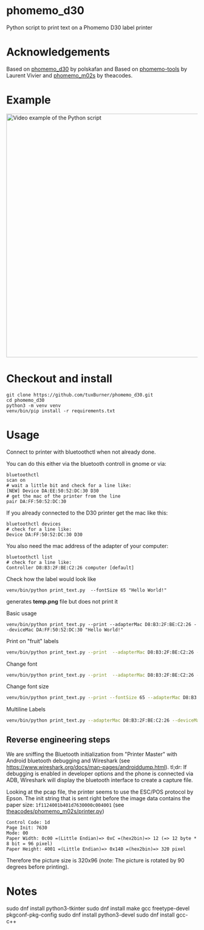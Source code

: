 # phomemo_d30
Python script to print text on a Phomemo D30 label printer

# Acknowledgements
Based on [phomemo_d30](https://github.com/polskafan/phomemo_d30) by polskafan and
Based on [phomemo-tools](https://github.com/vivier/phomemo-tools) by Laurent Vivier and
[phomemo_m02s](https://github.com/theacodes/phomemo_m02s) by theacodes.

# Example
<a href="http://www.youtube.com/watch?feature=player_embedded&v=U1ZqjYgFxjY
" target="_blank"><img src="http://img.youtube.com/vi/U1ZqjYgFxjY/maxresdefault.jpg" 
alt="Video example of the Python script" width="640" /></a>

# Checkout and install

```shell
git clone https://github.com/tuxBurner/phomemo_d30.git
cd phomemo_d30
python3 -m venv venv
venv/bin/pip install -r requirements.txt
```

# Usage
Connect to printer with bluetoothctl when not already done.

You can do this either via the bluetooth controll in gnome or via:

```shell
bluetoothctl
scan on
# wait a little bit and check for a line like:
[NEW] Device DA:EE:50:52:DC:30 D30
# get the mac of the printer from the line
pair DA:FF:50:52:DC:30 
```

If you already connected to the D30 printer get the mac like this:

```shell
bluetoothctl devices
# check for a line like:
Device DA:FF:50:52:DC:30 D30
```

You also need the mac address of the adapter of your computer:

```shell
bluetoothctl list
# check for a line like:
Controller D8:B3:2F:BE:C2:26 computer [default]
```

Check how the label would look like
```shell
venv/bin/python print_text.py  --fontSize 65 "Hello World!"
```
generates **temp.png** file but does not print it

Basic usage
```shell
venv/bin/python print_text.py --print --adapterMac D8:B3:2F:BE:C2:26 --deviceMac DA:FF:50:52:DC:30 "Hello World!"
```

Print on "fruit" labels
```bash
venv/bin/python print_text.py --print  --adapterMac D8:B3:2F:BE:C2:26 --deviceMac DA:FF:50:52:DC:30 --fruit "This is a fruit label."
```

Change font
```bash
venv/bin/python print_text.py --print  --adapterMac D8:B3:2F:BE:C2:26 --deviceMac DA:FF:50:52:DC:30 --font Arial.ttf "Hello World!"
```

Change font size
```bash
venv/bin/python print_text.py --print --fontSize 65 --adapterMac D8:B3:2F:BE:C2:26 --deviceMac DA:FF:50:52:DC:30 --font Arial.ttf "Hello World!"
```


Multiline Labels
```bash
venv/bin/python print_text.py --adapterMac D8:B3:2F:BE:C2:26 --deviceMac DA:FF:50:52:DC:30 "First line\nSecond line"
```

## Reverse engineering steps
We are sniffing the Bluetooth initialization from "Printer Master" with Android bluetooth debugging and Wireshark (see https://www.wireshark.org/docs/man-pages/androiddump.html). tl;dr: If debugging is enabled in developer options and the phone is connected via ADB, Wireshark will display the bluetooth interface to create a capture file.

Looking at the pcap file, the printer seems to use the ESC/POS protocol by Epson. The init string that is sent right before the image data contains the paper size:
```1f1124001b401d7630000c004001```
(see [theacodes/phomemo_m02s/printer.py](https://github.com/theacodes/phomemo_m02s/blob/main/phomemo_m02s/printer.py))

```
Control Code: 1d
Page Init: 7630
Mode: 00
Paper Width: 0c00 =(Little Endian)=> 0xC =(hex2bin)=> 12 (=> 12 byte * 8 bit = 96 pixel)
Paper Height: 4001 =(Little Endian)=> 0x140 =(hex2bin)=> 320 pixel
```

Therefore the picture size is 320x96 (note: The picture is rotated by 90 degrees before printing).

# Notes

sudo dnf install python3-tkinter
sudo dnf install make gcc freetype-devel pkgconf-pkg-config
sudo dnf install python3-devel
sudo dnf install gcc-c++